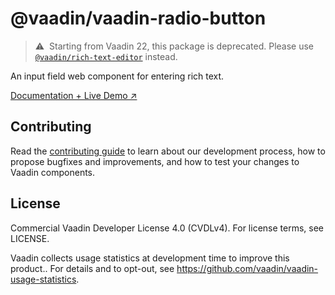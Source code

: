 # @vaadin/vaadin-radio-button

> ⚠️&nbsp; Starting from Vaadin 22, this package is deprecated.
> Please use [`@vaadin/rich-text-editor`](https://www.npmjs.com/package/@vaadin/rich-text-editor) instead.

An input field web component for entering rich text.

[Documentation + Live Demo ↗](https://vaadin.com/docs/latest/ds/components/rich-text-editor)

## Contributing

Read the [contributing guide](https://vaadin.com/docs/latest/guide/contributing/overview) to learn about our development process, how to propose bugfixes and improvements, and how to test your changes to Vaadin components.

## License

Commercial Vaadin Developer License 4.0 (CVDLv4). For license terms, see LICENSE.

Vaadin collects usage statistics at development time to improve this product..
For details and to opt-out, see https://github.com/vaadin/vaadin-usage-statistics.
